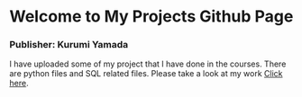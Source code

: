 # Welcome to My Projects Github Page
### Publisher: Kurumi Yamada

I have uploaded some of my project that I have done in the courses. There are python files and SQL related files. Please take a look at my work [Click here](https://github.com/KurumiY/Python-SQL.git).
